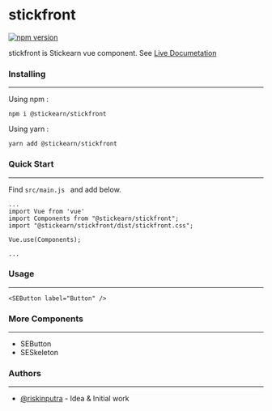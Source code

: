 # stickfront
[![npm version](https://badge.fury.io/js/%40stickearn%2Fstickfront.svg)](https://badge.fury.io/js/%40stickearn%2Fstickfront)

stickfront is Stickearn vue component. See [Live Documetation](https://bxv0m.csb.app/)

### Installing
___
Using npm :
```
npm i @stickearn/stickfront
```

Using yarn :
```
yarn add @stickearn/stickfront
```

### Quick Start
___
Find `src/main.js ` and add below.
```
...
import Vue from 'vue'
import Components from "@stickearn/stickfront";
import "@stickearn/stickfront/dist/stickfront.css";

Vue.use(Components);

...
```

### Usage
___
```
<SEButton label="Button" />
```

### More Components
___
- SEButton
- SESkeleton

### Authors
___
- [@riskinputra](https://github.com/riskinputra) - Idea & Initial work
